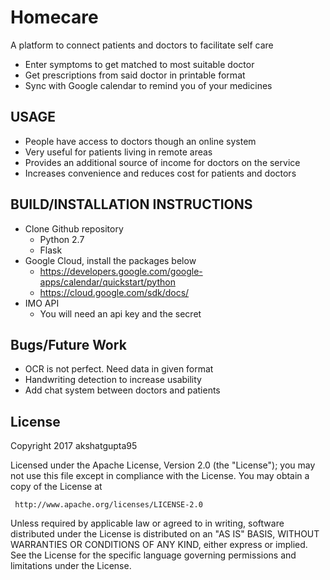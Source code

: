 # Homecare

A platform to connect patients and doctors to facilitate self care
  * Enter symptoms to get matched to most suitable doctor
  * Get prescriptions from said doctor in printable format
  * Sync with Google calendar to remind you of your medicines

## USAGE
  * People have access to doctors though an online system
  * Very useful for patients living in remote areas
  * Provides an additional source of income for doctors on the service
  * Increases convenience and reduces cost for patients and doctors
  
## BUILD/INSTALLATION INSTRUCTIONS
  * Clone Github repository
    * Python 2.7
    * Flask
  * Google Cloud, install the packages below
    * https://developers.google.com/google-apps/calendar/quickstart/python
    * https://cloud.google.com/sdk/docs/
  * IMO API
    * You will need an api key and the secret
    
## Bugs/Future Work
  * OCR is not perfect. Need data in given format
  * Handwriting detection to increase usability
  * Add chat system between doctors and patients


## License 

Copyright 2017 akshatgupta95

   Licensed under the Apache License, Version 2.0 (the "License");
   you may not use this file except in compliance with the License.
   You may obtain a copy of the License at

     http://www.apache.org/licenses/LICENSE-2.0

   Unless required by applicable law or agreed to in writing, software
   distributed under the License is distributed on an "AS IS" BASIS,
   WITHOUT WARRANTIES OR CONDITIONS OF ANY KIND, either express or implied.
   See the License for the specific language governing permissions and
   limitations under the License.
